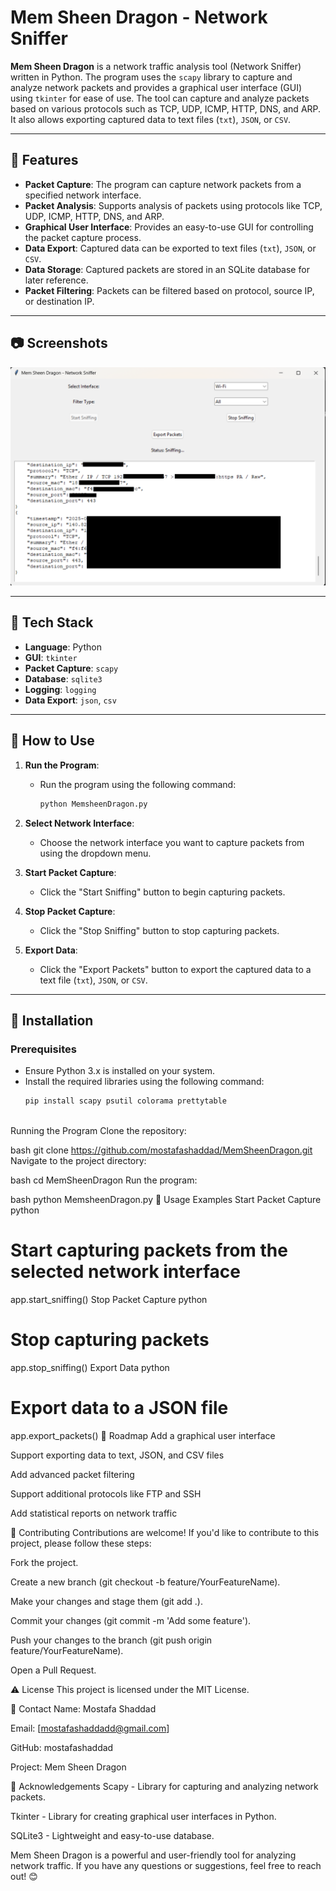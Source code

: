 # Mem Sheen Dragon - Network Sniffer

**Mem Sheen Dragon** is a network traffic analysis tool (Network Sniffer) written in Python. The program uses the `scapy` library to capture and analyze network packets and provides a graphical user interface (GUI) using `tkinter` for ease of use. The tool can capture and analyze packets based on various protocols such as TCP, UDP, ICMP, HTTP, DNS, and ARP. It also allows exporting captured data to text files (`txt`), `JSON`, or `CSV`.

---

## :star2: Features

- **Packet Capture**: The program can capture network packets from a specified network interface.
- **Packet Analysis**: Supports analysis of packets using protocols like TCP, UDP, ICMP, HTTP, DNS, and ARP.
- **Graphical User Interface**: Provides an easy-to-use GUI for controlling the packet capture process.
- **Data Export**: Captured data can be exported to text files (`txt`), `JSON`, or `CSV`.
- **Data Storage**: Captured packets are stored in an SQLite database for later reference.
- **Packet Filtering**: Packets can be filtered based on protocol, source IP, or destination IP.

---

## :camera: Screenshots

<div align="center"> 
  <img src="Screenshots.png" alt="screenshot" />
</div>

---

## :space_invader: Tech Stack

- **Language**: Python
- **GUI**: `tkinter`
- **Packet Capture**: `scapy`
- **Database**: `sqlite3`
- **Logging**: `logging`
- **Data Export**: `json`, `csv`

---

## :dart: How to Use

1. **Run the Program**:
   - Run the program using the following command:
     ```bash
     python MemsheenDragon.py
     ```

2. **Select Network Interface**:
   - Choose the network interface you want to capture packets from using the dropdown menu.

3. **Start Packet Capture**:
   - Click the "Start Sniffing" button to begin capturing packets.

4. **Stop Packet Capture**:
   - Click the "Stop Sniffing" button to stop capturing packets.

5. **Export Data**:
   - Click the "Export Packets" button to export the captured data to a text file (`txt`), `JSON`, or `CSV`.

---

## :toolbox: Installation

### Prerequisites

- Ensure Python 3.x is installed on your system.
- Install the required libraries using the following command:
  ```bash
  pip install scapy psutil colorama prettytable



Running the Program
Clone the repository:

bash
git clone https://github.com/mostafashaddad/MemSheenDragon.git
Navigate to the project directory:

bash
cd MemSheenDragon
Run the program:

bash
python MemsheenDragon.py
:eyes: Usage Examples
Start Packet Capture
python
# Start capturing packets from the selected network interface
app.start_sniffing()
Stop Packet Capture
python
# Stop capturing packets
app.stop_sniffing()
Export Data
python
# Export data to a JSON file
app.export_packets()
:compass: Roadmap
Add a graphical user interface

Support exporting data to text, JSON, and CSV files

Add advanced packet filtering

Support additional protocols like FTP and SSH

Add statistical reports on network traffic

:wave: Contributing
Contributions are welcome! If you'd like to contribute to this project, please follow these steps:

Fork the project.

Create a new branch (git checkout -b feature/YourFeatureName).

Make your changes and stage them (git add .).

Commit your changes (git commit -m 'Add some feature').

Push your changes to the branch (git push origin feature/YourFeatureName).

Open a Pull Request.

:warning: License
This project is licensed under the MIT License.

:handshake: Contact
Name: Mostafa Shaddad

Email: [mostafashaddadd@gmail.com]

GitHub: mostafashaddad

Project: Mem Sheen Dragon

:gem: Acknowledgements
Scapy - Library for capturing and analyzing network packets.

Tkinter - Library for creating graphical user interfaces in Python.

SQLite3 - Lightweight and easy-to-use database.

Mem Sheen Dragon is a powerful and user-friendly tool for analyzing network traffic. If you have any questions or suggestions, feel free to reach out! 😊